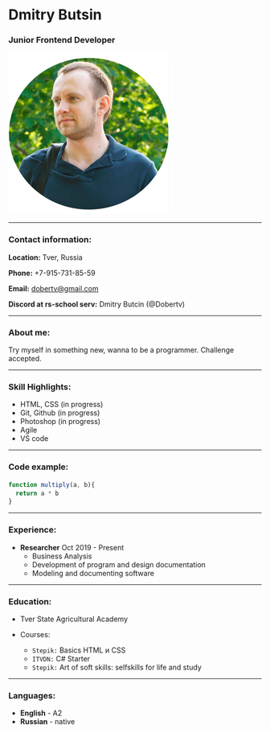 # Dmitry Butsin
### Junior Frontend Developer
![avatar](/images/IMG_AVA.jpg)

---

### Contact information:
**Location:** Tver, Russia

**Phone:** +7-915-731-85-59

**Email:** dobertv@gmail.com

**Discord at rs-school serv:** Dmitry Butcin (@Dobertv)

---

### About me:
Try myself in something new, wanna to be a programmer. Challenge accepted.

---

### Skill Highlights:
* HTML, CSS (in progress)
* Git, Github (in progress)
* Photoshop (in progress)
* Agile
* VS code

---

### Code example:

```javascript
function multiply(a, b){
  return a * b
}
```

---

### Experience:
* **Researcher** Oct 2019 - Present
    * Business Analysis
    * Development of program and design documentation
    * Modeling and documenting software

---

### Education:
* Tver State Agricultural Academy

* Courses:
    * `Stepik:` Basics HTML и CSS
    * `ITVDN:` C# Starter
    * `Stepik:` Art of soft skills: selfskills for life and study

---

### Languages:
* **English** - A2
* **Russian** - native
